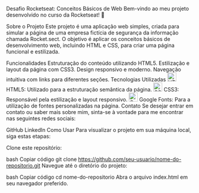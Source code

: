 Desafio Rocketseat: Conceitos Básicos de Web
Bem-vindo ao meu projeto desenvolvido no curso da Rocketseat! 🚀

Sobre o Projeto
Este projeto é uma aplicação web simples, criada para simular a página de uma empresa fictícia de segurança da informação chamada Rocket.sect. O objetivo é aplicar os conceitos básicos de desenvolvimento web, incluindo HTML e CSS, para criar uma página funcional e estilizada.

 <!-- Substitua pela URL da imagem hospedada no Postimg -->

Funcionalidades
Estruturação do conteúdo utilizando HTML5.
Estilização e layout da página com CSS3.
Design responsivo e moderno.
Navegação intuitiva com links para diferentes seções.
Tecnologias Utilizadas
<img src="https://img.icons8.com/color/48/000000/html-5--v1.png" alt="HTML5" width="24"/> HTML5: Utilizado para a estruturação semântica da página.
<img src="https://img.icons8.com/color/48/000000/css3.png" alt="CSS3" width="24"/> CSS3: Responsável pela estilização e layout responsivo.
<img src="https://img.icons8.com/color/48/000000/google-web-search.png" alt="Google Fonts" width="24"/> Google Fonts: Para a utilização de fontes personalizadas na página.
Contato
Se desejar entrar em contato ou saber mais sobre mim, sinta-se à vontade para me encontrar nas seguintes redes sociais:

GitHub
LinkedIn
Como Usar
Para visualizar o projeto em sua máquina local, siga estas etapas:

Clone este repositório:

bash
Copiar código
git clone https://github.com/seu-usuario/nome-do-repositorio.git
Navegue até o diretório do projeto:

bash
Copiar código
cd nome-do-repositorio
Abra o arquivo index.html em seu navegador preferido.
